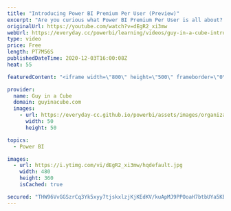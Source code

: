 ```yaml
---
title: "Introducing Power BI Premium Per User (Preview)"
excerpt: "Are you curious what Power BI Premium Per User is all about? Adam walks you through how to get it and what it means from a user experience. Take advantage of Power BI Premium features without the Premium capacity price!  Announcement Blog: https://powerbi.microsoft.com/en-us/blog/power-bi-premium-per-user-public-preview-now-available/"
originalUrl: https://youtube.com/watch?v=dEgR2_xi3mw
webUrl: https://everyday.cc/powerbi/learning/videos/guy-in-a-cube-introducing-power-bi-premium-per-user-preview/
type: video
price: Free
length: PT7M56S
publishedDateTime: 2020-12-03T16:00:08Z
heat: 55

featuredContent: "<iframe width=\"800\" height=\"500\" frameborder=\"0\" src=\"https://www.youtube.com/embed/dEgR2_xi3mw\" allow=\"accelerometer; autoplay; encrypted-media; gyroscope; picture-in-picture\" allowfullscreen></iframe>"

provider:
  name: Guy in a Cube
  domain: guyinacube.com
  images:
    - url: https://everyday-cc.github.io/powerbi/assets/images/organizations/guyinacube.com-50x50.jpg
      width: 50
      height: 50

topics:
  - Power BI

images:
  - url: https://i.ytimg.com/vi/dEgR2_xi3mw/hqdefault.jpg
    width: 480
    height: 360
    isCached: true

secured: "THW96VvGGSzrCq3Yk5xyy7tjskxlzjKjKEdKV/kuApMJ9PPOoaH7btbUYa5KBj3NQXgms7p+ZO6Fl78e8Akt3Y/dloBP7aN+kFrRspt0uvsuGir4BefK7JnjYuEfx86fbCWGbJmrXPvbGmMgJQIja5d8b20wO+g8CXzMFkBFpzweYh7F7D5zRVDMggc/D7iTkwJWcu34zBO/lgJMpZC/WqCzyE1MPw+t+JtLl7P+Z4ro8TfJB1AphRojAkbSRbxODx5rKqtvUMQXIYOsXhyqXOaib2Y1CjxjLLoaORLW2jYKhf1jZzdcY1d2nBlLbJCCJNiLmffM1avXvgcKGjHtP+4d6O75QQE5DpFPsGVBl48RnSLoZ7ngMTx2fqNoelkpHpy63bDSjcO4QrugW/6gUfgSIJgg5MHq6VRvdMhivV0=;QZwjFMBwxzhd+8eFprk7vg=="
---
```


